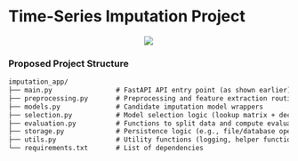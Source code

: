 # Time-Series Imputation Project


<p align="center">
  <img src="https://skillicons.dev/icons?i=git,python,postgres" /><br>
</p>


### Proposed Project Structure

```txt
imputation_app/
├── main.py                # FastAPI API entry point (as shown earlier)
├── preprocessing.py       # Preprocessing and feature extraction routines
├── models.py              # Candidate imputation model wrappers
├── selection.py           # Model selection logic (lookup matrix + decision tree)
├── evaluation.py          # Functions to split data and compute evaluation metrics
├── storage.py             # Persistence logic (e.g., file/database operations)
├── utils.py               # Utility functions (logging, helper functions)
└── requirements.txt       # List of dependencies
```